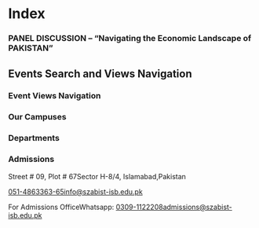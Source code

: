 # Index

### PANEL DISCUSSION – “Navigating the Economic Landscape of PAKISTAN”

## Events Search and Views Navigation

### Event Views Navigation

### Our Campuses

### Departments

### Admissions

Street # 09, Plot # 67Sector H-8/4, Islamabad,Pakistan

051-4863363-65info@szabist-isb.edu.pk

For Admissions OfficeWhatsapp: 0309-1122208admissions@szabist-isb.edu.pk

